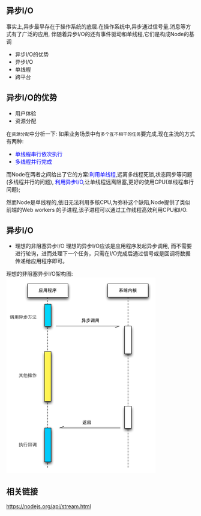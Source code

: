 ## 异步I/O

事实上,异步最早存在于操作系统的底层.在操作系统中,异步通过信号量,消息等方式有了广泛的应用,
伴随着异步I/O的还有事件驱动和单线程,它们是构成Node的基调

* 异步I/O的优势
* 异步I/O
* 单线程
* 跨平台

## 异步I/O的优势

* 用户体验
* 资源分配

在`资源分配`中分析一下:
如果业务场景中有`多个互不相干的任务`要完成,现在主流的方式有两种:

* <span style="color:blue">单线程串行依次执行</span>
* <span style="color:blue">多线程并行完成</span>

而Node在两者之间给出了它的方案:<span style="color:blue">利用单线程</span>,远离多线程死锁,状态同步等问题(多线程并行的问题),
<span style="color:blue">利用异步I/O</span>,让单线程远离阻塞,更好的使用CPU(单线程串行问题);

然而Node是单线程的,依旧无法利用多核CPU,为弥补这个缺陷,Node提供了类似前端的Web workers
的子进程,该子进程可以通过工作线程高效利用CPU和I/O.

## 异步I/O

* 理想的非阻塞异步I/O
理想的异步I/O应该是应用程序发起异步调用, 而不需要进行轮询，进而处理下一个任务，只需在I/O完成后通过信号或是回调将数据传递给应用程序即可。

理想的非阻塞异步I/O架构图:
![理想的异步I-O模型.png](https://github.com/WenNingZhang/learnNode/blob/master/README/picture/理想的异步I-O模型.png?raw=true)


## 相关链接

https://nodejs.org/api/stream.html

